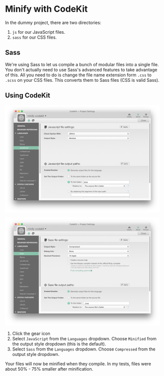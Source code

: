 
# Minify with CodeKit

In the dummy project, there are two directories:

1. `js` for our JavaScript files.
2. `sass` for our CSS files.

## Sass

We're using Sass to let us compile a bunch of modular files into a single file. You don't actually need to use Sass's advanced features to take advantage of this. All you need to do is change the file name extension form `.css` to `.scss` on your CSS files. This converts them to Sass files (CSS is valid Sass).

## Using CodeKit

![Minifying JavaScript with CodeKit](img/codekit-js-settings.jpg)

![Minifying CSS with CodeKit](img/codekit-sass-settings.jpg)

1. Click the gear icon
2. Select `JavaScript` from the `Languages` dropdown. Choose `Minified` from the output style dropdown (this is the default).
3. Select `Sass` from the `Languages` dropdown. Choose `Compressed` from the output style dropdown.

Your files will now be minified when they compile. In my tests, files were about 50% - 75% smaller after minification.